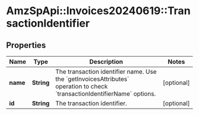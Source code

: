 # AmzSpApi::Invoices20240619::TransactionIdentifier

## Properties
Name | Type | Description | Notes
------------ | ------------- | ------------- | -------------
**name** | **String** | The transaction identifier name. Use the &#x60;getInvoicesAttributes&#x60; operation to check &#x60;transactionIdentifierName&#x60; options. | [optional] 
**id** | **String** | The transaction identifier. | [optional] 

